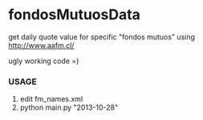 fondosMutuosData
================

get daily quote value for specific "fondos mutuos" using http://www.aafm.cl/

ugly working code =)

### USAGE ###

1. edit fm_names.xml 
2. python main.py "2013-10-28"